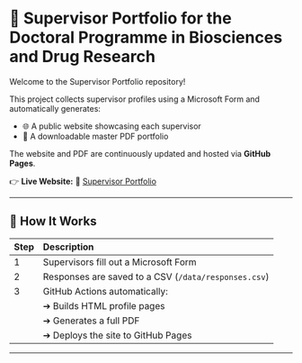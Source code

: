 # 🧬 Supervisor Portfolio for the Doctoral Programme in Biosciences and Drug Research

Welcome to the Supervisor Portfolio repository!

This project collects supervisor profiles using a Microsoft Form and automatically generates:
- 🌐 A public website showcasing each supervisor
- 📄 A downloadable master PDF portfolio

The website and PDF are continuously updated and hosted via **GitHub Pages**.

👉 **Live Website:** 🔗 [Supervisor Portfolio](https://aaugs-dp-biosciences-and-drug-research.github.io/supervisor-portfolio/)

---

## 🚀 How It Works

| Step | Description |
|:----|:------------|
| 1 | Supervisors fill out a Microsoft Form |
| 2 | Responses are saved to a CSV (`/data/responses.csv`) |
| 3 | GitHub Actions automatically: |
|    | ➔ Builds HTML profile pages |
|    | ➔ Generates a full PDF |
|    | ➔ Deploys the site to GitHub Pages |

---
